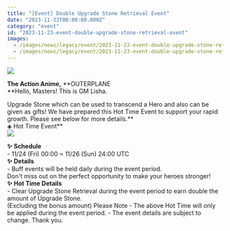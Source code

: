 ```yaml
---
title: "[Event] Double Upgrade Stone Retrieval Event"
date: "2023-11-23T00:00:00.000Z"
category: "event"
id: "2023-11-23-event-double-upgrade-stone-retrieval-event"
images:
  - /images/news/legacy/event/2023-11-23-event-double-upgrade-stone-retrieval-event/5b8a110d679d47cfac057d7865e496cf.webp
  - /images/news/legacy/event/2023-11-23-event-double-upgrade-stone-retrieval-event/372b699a252e4505bd517341dcf2adb1_002.webp
---
```


![](/images/news/legacy/event/2023-11-23-event-double-upgrade-stone-retrieval-event/5b8a110d679d47cfac057d7865e496cf.webp)  
  
**The Action Anime,** **OUTERPLANE  
**Hello, Masters! This is GM Lisha.  
  
Upgrade Stone which can be used to transcend a Hero and also can be given as gifts! We have prepared this Hot Time Event to support your rapid growth. Please see below for more details.**  
◈ Hot Time Event**  
**![](/images/news/legacy/event/2023-11-23-event-double-upgrade-stone-retrieval-event/372b699a252e4505bd517341dcf2adb1_002.webp)**  
  
**✨** **Schedule**    
\- 11/24 (Fri) 00:00 ~ 11/26 (Sun) 24:00 UTC  
**✨** **Details**  
\- Buff events will be held daily during the event period.  
Don't miss out on the perfect opportunity to make your heroes stronger! **✨** **Hot Time Details**  
\- Clear Upgrade Stone Retrieval during the event period to earn double the amount of Upgrade Stone.  
(Excluding the bonus amount) Please Note - The above Hot Time will only be applied during the event period. - The event details are subject to change. Thank you.
